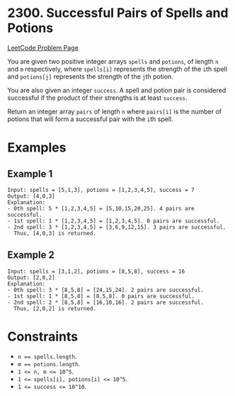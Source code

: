 # 2300. Successful Pairs of Spells and Potions

[LeetCode Problem Page](https://leetcode.com/problems/successful-pairs-of-spells-and-potions)

You are given two positive integer arrays `spells` and `potions`, of length `n` and `m` respectively, where `spells[i]` represents the strength of the `i`th spell and `potions[j]` represents the strength of the `j`th potion.

You are also given an integer `success`. A spell and potion pair is considered successful if the product of their strengths is at least `success`.

Return an integer array `pairs` of length `n` where `pairs[i]` is the number of potions that will form a successful pair with the `i`th spell.

# Examples

## Example 1

```text
Input: spells = [5,1,3], potions = [1,2,3,4,5], success = 7
Output: [4,0,3]
Explanation:
- 0th spell: 5 * [1,2,3,4,5] = [5,10,15,20,25]. 4 pairs are successful.
- 1st spell: 1 * [1,2,3,4,5] = [1,2,3,4,5]. 0 pairs are successful.
- 2nd spell: 3 * [1,2,3,4,5] = [3,6,9,12,15]. 3 pairs are successful.
  Thus, [4,0,3] is returned.
```

## Example 2

```text
Input: spells = [3,1,2], potions = [8,5,8], success = 16
Output: [2,0,2]
Explanation:
- 0th spell: 3 * [8,5,8] = [24,15,24]. 2 pairs are successful.
- 1st spell: 1 * [8,5,8] = [8,5,8]. 0 pairs are successful.
- 2nd spell: 2 * [8,5,8] = [16,10,16]. 2 pairs are successful.
  Thus, [2,0,2] is returned.
```

# Constraints

- `n == spells.length`.
- `m == potions.length`.
- `1 <= n, m <= 10^5`.
- `1 <= spells[i], potions[i] <= 10^5`.
- `1 <= success <= 10^10`.